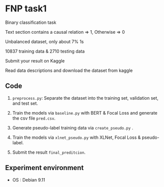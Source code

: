 # FNP task1
Binary classification task

Text section contains a causal relation => 1, Otherwise => 0

Unbalanced dataset, only about 7% 1s

10837 training data & 2710 testing data

Submit your result on Kaggle

Read data descriptions and download the dataset from kaggle

## Code

1. `preprocess.py`: Separate the dataset into the training set, validation set, and test set.

2. Train the models via `baseline.py` with BERT & Focal Loss and generate the csv file `pred.csv`.

3. Generate pseudo-label training data via `create_pseudo.py` .

4. Train the models via `xlnet_pseudo.py` with XLNet, Focal Loss & pseudo-label.

5. Submit the result `final_preditcion`.


## Experiment environment

* OS : Debian 9.11

